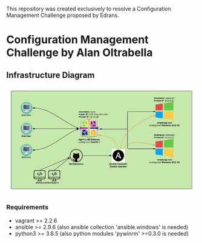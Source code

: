 This repository was created exclusively to resolve a Configuration Management Challenge proposed by Edrans.
# Configuration Management Challenge by Alan Oltrabella

## Infrastructure Diagram
![alt text](simpleapp_infra.jpeg)

### Requirements
- vagrant >= 2.2.6
- ansible >= 2.9.6 (also ansible collection 'ansible.windows' is needed)
- python3 >= 3.8.5 (also python modules 'pywinrm' >=0.3.0 is needed)